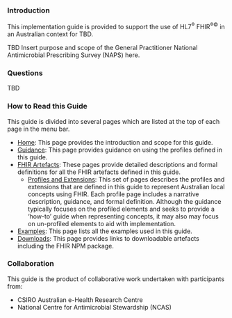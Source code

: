 ### Introduction
This implementation guide is provided to support the use of HL7<sup>&reg;</sup> FHIR<sup>&reg;&copy;</sup> in an Australian context for TBD.

TBD Insert purpose and scope of the General Practitioner National Antimicrobial Prescribing Survey (NAPS) here.

### Questions
TBD

### How to Read this Guide

This guide is divided into several pages which are listed at the top of each page in the menu bar.

- [Home](index.html): This page provides the introduction and scope for this guide.
- [Guidance](guidance.html): This page provides guidance on using the profiles defined in this guide.
- [FHIR Artefacts](artifacts.html): These pages provide detailed descriptions and formal definitions for all the FHIR artefacts defined in this guide.
  - [Profiles and Extensions](profiles-and-extensions.html): This set of pages describes the profiles and extensions that are defined in this guide to represent Australian local concepts using FHIR. Each profile page includes a narrative description, guidance, and formal definition. Although the guidance typically focuses on the profiled elements and seeks to provide a ‘how-to’ guide when representing concepts, it may also may focus on un-profiled elements to aid with implementation.
- [Examples](examples.html): This page lists all the examples used in this guide.
- [Downloads](downloads.html): This page provides links to downloadable artefacts including the FHIR NPM package.


### Collaboration
This guide is the product of collaborative work undertaken with participants from:

* CSIRO Australian e-Health Research Centre 
* National Centre for Antimicrobial Stewardship (NCAS)

